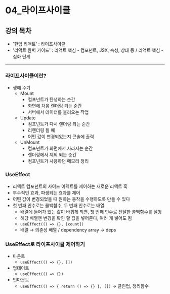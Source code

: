 # 04_라이프사이클

## 강의 목차

- '한입 리액트' : 라이프사이클
- '리액트 완벽 가이드' : 리액트 핵심 - 컴포넌트, JSX, 속성, 상태 등 / 리액트 핵심 - 심화 단계

---

### 라이프사이클이란?

- 생애 주기
    - Mount
        - 컴포넌트가 탄생하는 순간
        - 화면에 처음 렌더링 되는 순간
        - 서버에서 데이터를 불러오는 작업
    - Update
        - 컴포넌트가 다시 렌더링 되는 순간
        - 리렌더링 될 때
        - 어떤 값이 변경되었는지 콘솔에 출력
    - UnMount
        - 컴포넌트가 화면에서 사라지는 순간
        - 렌더링에서 제외 되는 순간
        - 컴포넌트가 사용하던 메모리 정리

### UseEffect

- 리액트 컴포넌트의 사이드 이펙트를 제어하는 새로운 리액트 훅
- 부수적인 효과, 파생되는 효과를 제어
- 어떤 값이 변경되었을 때 원하는 동작을 수행하도록 만들 수 있다
- 첫 번째 인수로는 콜백함수, 두 번째 인수로는 배열
    - 배열에 들어가 있는 값이 바뀌게 되면, 첫 번째 인수로 전달한 콜백함수를 실행
    - 해당 배열엔 변경을 확인 할 값을 넣어준다, 여러 개 넣어도 됨
    - `useEffect(() => {}, [count])`
    - 배열 → 의존성 배열 / dependency array → deps

### UseEffect로 라이프사이클 제어하기

- 마운트
    - `useEffect(() => {}, [])`
- 업데이트
    - `useEffect(() => {})`
- 언마운트
    - `useEffect(() => { return () => {} }, [])`  → 클린업, 정리함수